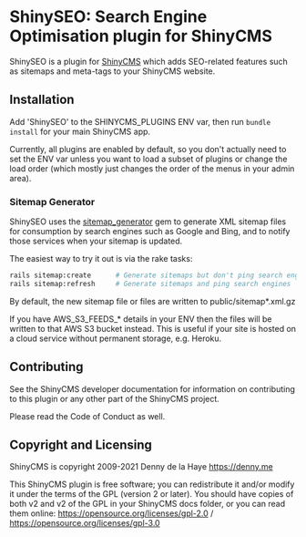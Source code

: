 # ShinySEO: Search Engine Optimisation plugin for ShinyCMS

ShinySEO is a plugin for [ShinyCMS](https://shinycms.org) which adds SEO-related features such as sitemaps and meta-tags to your ShinyCMS website.


## Installation

Add 'ShinySEO' to the SHINYCMS_PLUGINS ENV var, then run `bundle install` for your main ShinyCMS app.

Currently, all plugins are enabled by default, so you don't actually need to set the ENV var unless you want to load a subset of plugins or change the load order (which mostly just changes the order of the menus in your admin area).

<!--
  TODO: Uncomment this when the meta-tag features are written and have migrations etc
  (Currently this plugin only generates sitemaps, which doesn't write to the database)

To add the ShinySEO tables and supporting data to your
ShinyCMS database:
```bash
rails shiny_seo:install:migrations
rails db:migrate
rails shiny_seo:db:seed
```
-->

### Sitemap Generator

ShinySEO uses the [sitemap_generator](https://github.com/kjvarga/sitemap_generator) gem to generate XML sitemap files for consumption by search engines such as Google and Bing, and to notify those services when your sitemap is updated.

The easiest way to try it out is via the rake tasks:
```bash
rails sitemap:create      # Generate sitemaps but don't ping search engines
rails sitemap:refresh     # Generate sitemaps and ping search engines
```

By default, the new sitemap file or files are written to public/sitemap*.xml.gz

If you have AWS_S3_FEEDS_* details in your ENV then the files will be written to that AWS S3 bucket instead. This is useful if your site is hosted on a cloud service without permanent storage, e.g. Heroku.


## Contributing

See the ShinyCMS developer documentation for information on contributing to this plugin or any other part of the ShinyCMS project.

Please read the Code of Conduct as well.


## Copyright and Licensing

ShinyCMS is copyright 2009-2021 Denny de la Haye https://denny.me

This ShinyCMS plugin is free software; you can redistribute it and/or modify it under the terms of the GPL (version 2 or later). You should have copies of both v2 and v2 of the GPL in your ShinyCMS docs folder, or you can read them online: https://opensource.org/licenses/gpl-2.0 / https://opensource.org/licenses/gpl-3.0
